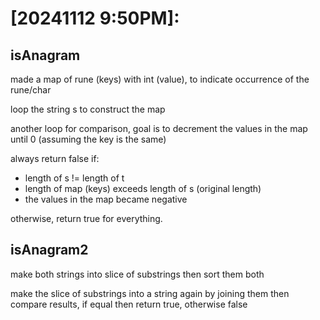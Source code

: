 # [20241112 9:50PM]:

## isAnagram
made a map of rune (keys) with int (value), to indicate occurrence of the rune/char

loop the string s to construct the map

another loop for comparison, goal is to decrement the values in the map until 0 (assuming the key is the same)

always return false if:
- length of s != length of t
- length of map (keys) exceeds length of s (original length)
- the values in the map became negative

otherwise, return true for everything.

## isAnagram2

make both strings into slice of substrings
then sort them both

make the slice of substrings into a string again by joining them 
then compare results, if equal then return true, otherwise false

